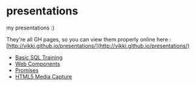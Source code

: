 presentations
=============

my presentations :)

They're all GH pages, so you can view them properly online here : [http://vikki.github.io/presentations/](http://vikki.github.io/presentations/)

- [Basic SQL Training](http://vikki.github.io/presentations/sql)
- [Web Components](http://vikki.github.io/presentations/webComponents)
- [Promises](http://vikki.github.io/presentations/promises)
- [HTML5 Media Capture](http://vikki.github.io/presentations/html5mediacapture)
